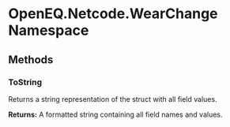﻿# OpenEQ.Netcode.WearChange Namespace

## Methods

### ToString

Returns a string representation of the struct with all field values.

**Returns:** A formatted string containing all field names and values.


